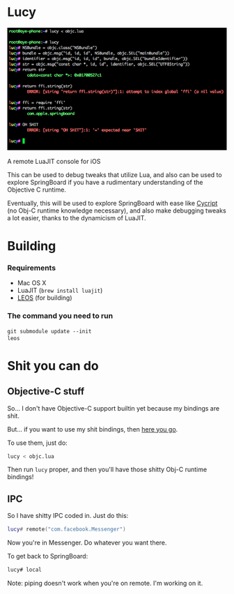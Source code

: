 # Lucy

![](screen.png)

A remote LuaJIT console for iOS

This can be used to debug tweaks that utilize Lua, and also can be used to explore SpringBoard if you have a rudimentary understanding of the Objective C runtime.

Eventually, this will be used to explore SpringBoard with ease like [Cycript](http://cycript.org) (no Obj-C runtime knowledge necessary), and also make debugging tweaks a lot easier, thanks to the dynamicism of LuaJIT.

# Building

### Requirements

* Mac OS X
* LuaJIT (`brew install luajit`)
* [LEOS](http://github.com/rweichler/LEOS) (for building)

### The command you need to run

```
git submodule update --init
leos
```


# Shit you can do

## Objective-C stuff

So... I don't have Objective-C support builtin yet because my bindings are shit.

But... if you want to use my shit bindings, then [here you go](https://gist.github.com/rweichler/7821b778467855a9f770abf2ac0a9704).

To use them, just do:

```bash
lucy < objc.lua
```

Then run `lucy` proper, and then you'll have those shitty Obj-C runtime bindings!

## IPC

So I have shitty IPC coded in. Just do this:

```lua
lucy# remote("com.facebook.Messenger")
```

Now you're in Messenger. Do whatever you want there.

To get back to SpringBoard:

```bash
lucy# local
```

Note: piping doesn't work when you're on remote. I'm working on it.
